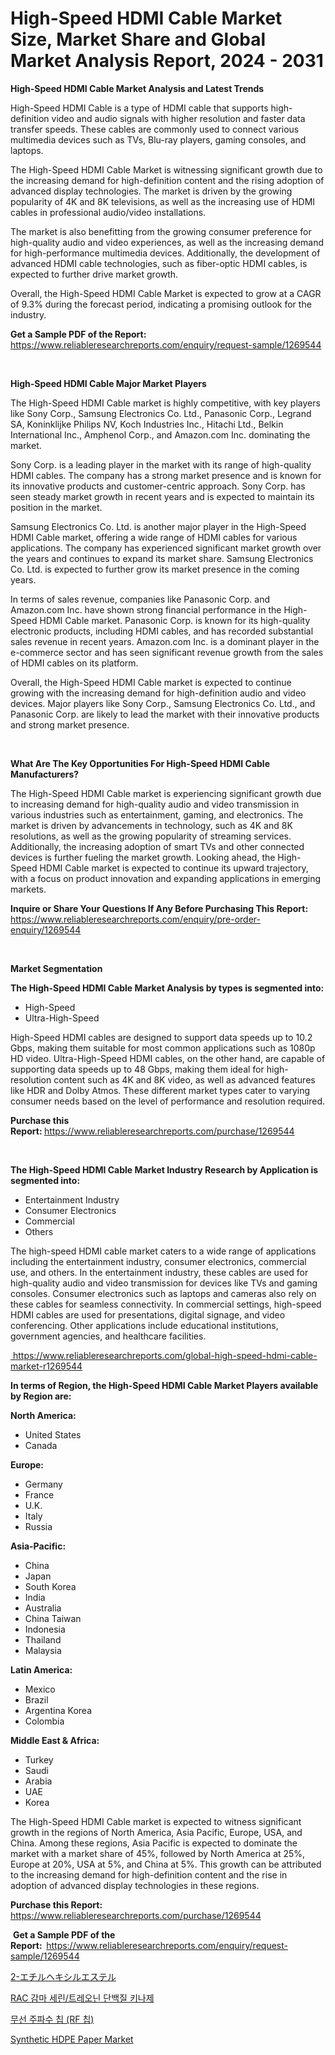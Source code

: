 <p><h1>High-Speed HDMI Cable Market Size, Market Share and Global Market Analysis Report, 2024 - 2031</h1></p><p><strong>High-Speed HDMI Cable Market Analysis and Latest Trends</strong></p>
<p><p>High-Speed HDMI Cable is a type of HDMI cable that supports high-definition video and audio signals with higher resolution and faster data transfer speeds. These cables are commonly used to connect various multimedia devices such as TVs, Blu-ray players, gaming consoles, and laptops.</p><p>The High-Speed HDMI Cable Market is witnessing significant growth due to the increasing demand for high-definition content and the rising adoption of advanced display technologies. The market is driven by the growing popularity of 4K and 8K televisions, as well as the increasing use of HDMI cables in professional audio/video installations.</p><p>The market is also benefitting from the growing consumer preference for high-quality audio and video experiences, as well as the increasing demand for high-performance multimedia devices. Additionally, the development of advanced HDMI cable technologies, such as fiber-optic HDMI cables, is expected to further drive market growth.</p><p>Overall, the High-Speed HDMI Cable Market is expected to grow at a CAGR of 9.3% during the forecast period, indicating a promising outlook for the industry.</p></p>
<p><strong>Get a Sample PDF of the Report:&nbsp;</strong> <a href="https://www.reliableresearchreports.com/enquiry/request-sample/1269544">https://www.reliableresearchreports.com/enquiry/request-sample/1269544</a></p>
<p>&nbsp;</p>
<p><strong>High-Speed HDMI Cable Major Market Players</strong></p>
<p><p>The High-Speed HDMI Cable market is highly competitive, with key players like Sony Corp., Samsung Electronics Co. Ltd., Panasonic Corp., Legrand SA, Koninklijke Philips NV, Koch Industries Inc., Hitachi Ltd., Belkin International Inc., Amphenol Corp., and Amazon.com Inc. dominating the market. </p><p>Sony Corp. is a leading player in the market with its range of high-quality HDMI cables. The company has a strong market presence and is known for its innovative products and customer-centric approach. Sony Corp. has seen steady market growth in recent years and is expected to maintain its position in the market.</p><p>Samsung Electronics Co. Ltd. is another major player in the High-Speed HDMI Cable market, offering a wide range of HDMI cables for various applications. The company has experienced significant market growth over the years and continues to expand its market share. Samsung Electronics Co. Ltd. is expected to further grow its market presence in the coming years.</p><p>In terms of sales revenue, companies like Panasonic Corp. and Amazon.com Inc. have shown strong financial performance in the High-Speed HDMI Cable market. Panasonic Corp. is known for its high-quality electronic products, including HDMI cables, and has recorded substantial sales revenue in recent years. Amazon.com Inc. is a dominant player in the e-commerce sector and has seen significant revenue growth from the sales of HDMI cables on its platform.</p><p>Overall, the High-Speed HDMI Cable market is expected to continue growing with the increasing demand for high-definition audio and video devices. Major players like Sony Corp., Samsung Electronics Co. Ltd., and Panasonic Corp. are likely to lead the market with their innovative products and strong market presence.</p></p>
<p>&nbsp;</p>
<p><strong>What Are The Key Opportunities For High-Speed HDMI Cable Manufacturers?</strong></p>
<p><p>The High-Speed HDMI Cable market is experiencing significant growth due to increasing demand for high-quality audio and video transmission in various industries such as entertainment, gaming, and electronics. The market is driven by advancements in technology, such as 4K and 8K resolutions, as well as the growing popularity of streaming services. Additionally, the increasing adoption of smart TVs and other connected devices is further fueling the market growth. Looking ahead, the High-Speed HDMI Cable market is expected to continue its upward trajectory, with a focus on product innovation and expanding applications in emerging markets.</p></p>
<p><strong>Inquire or Share Your Questions If Any Before Purchasing This Report:</strong> <a href="https://www.reliableresearchreports.com/enquiry/pre-order-enquiry/1269544">https://www.reliableresearchreports.com/enquiry/pre-order-enquiry/1269544</a></p>
<p>&nbsp;</p>
<p><strong>Market Segmentation</strong></p>
<p><strong>The High-Speed HDMI Cable Market Analysis by types is segmented into:</strong></p>
<p><ul><li>High-Speed</li><li>Ultra-High-Speed</li></ul></p>
<p><p>High-Speed HDMI cables are designed to support data speeds up to 10.2 Gbps, making them suitable for most common applications such as 1080p HD video. Ultra-High-Speed HDMI cables, on the other hand, are capable of supporting data speeds up to 48 Gbps, making them ideal for high-resolution content such as 4K and 8K video, as well as advanced features like HDR and Dolby Atmos. These different market types cater to varying consumer needs based on the level of performance and resolution required.</p></p>
<p><strong>Purchase this Report:&nbsp;</strong><a href="https://www.reliableresearchreports.com/purchase/1269544">https://www.reliableresearchreports.com/purchase/1269544</a></p>
<p>&nbsp;</p>
<p><strong>The High-Speed HDMI Cable Market Industry Research by Application is segmented into:</strong></p>
<p><ul><li>Entertainment Industry</li><li>Consumer Electronics</li><li>Commercial</li><li>Others</li></ul></p>
<p><p>The high-speed HDMI cable market caters to a wide range of applications including the entertainment industry, consumer electronics, commercial use, and others. In the entertainment industry, these cables are used for high-quality audio and video transmission for devices like TVs and gaming consoles. Consumer electronics such as laptops and cameras also rely on these cables for seamless connectivity. In commercial settings, high-speed HDMI cables are used for presentations, digital signage, and video conferencing. Other applications include educational institutions, government agencies, and healthcare facilities.</p></p>
<p><a href="https://www.reliableresearchreports.com/global-high-speed-hdmi-cable-market-r1269544">&nbsp;https://www.reliableresearchreports.com/global-high-speed-hdmi-cable-market-r1269544</a></p>
<p><strong>In terms of Region, the High-Speed HDMI Cable Market Players available by Region are:</strong></p>
<p>
    <p> <strong> North America: </strong>
        <ul>
            <li>United States</li>
            <li>Canada</li>
        </ul>
        </p> 
    <p> <strong> Europe: </strong>
        <ul>
            <li>Germany</li>
            <li>France</li>
            <li>U.K.</li>
            <li>Italy</li>
            <li>Russia</li>
        </ul>
        </p> 
    <p> <strong> Asia-Pacific: </strong>
        <ul>
            <li>China</li>
            <li>Japan</li>
            <li>South Korea</li>
            <li>India</li>
            <li>Australia</li>
            <li>China Taiwan</li>
            <li>Indonesia</li>
            <li>Thailand</li>
            <li>Malaysia</li>
        </ul>
        </p> 
    <p> <strong> Latin America: </strong>
        <ul>
            <li>Mexico</li>
            <li>Brazil</li>
            <li>Argentina Korea</li>
            <li>Colombia</li>
        </ul>
        </p> 
    <p> <strong> Middle East & Africa: </strong>
        <ul>
            <li>Turkey</li>
            <li>Saudi</li>
            <li>Arabia</li>
            <li>UAE</li>
            <li>Korea</li>
        </ul>
    </p>
    </p>
<p><p>The High-Speed HDMI Cable market is expected to witness significant growth in the regions of North America, Asia Pacific, Europe, USA, and China. Among these regions, Asia Pacific is expected to dominate the market with a market share of 45%, followed by North America at 25%, Europe at 20%, USA at 5%, and China at 5%. This growth can be attributed to the increasing demand for high-definition content and the rise in adoption of advanced display technologies in these regions.</p></p>
<p><strong>Purchase this Report: </strong><a href="https://www.reliableresearchreports.com/purchase/1269544">https://www.reliableresearchreports.com/purchase/1269544</a></p>
<p>&nbsp;<strong>Get a Sample PDF of the Report:&nbsp;&nbsp;</strong><a href="https://www.reliableresearchreports.com/enquiry/request-sample/1269544">https://www.reliableresearchreports.com/enquiry/request-sample/1269544</a></p>
<p><strong></strong></p>
<p><p><a href="https://medium.com/@bonniehoppe1/2-%E3%82%A8%E3%83%81%E3%83%AB%E3%83%98%E3%82%AD%E3%82%B7%E3%83%AB%E3%82%A8%E3%82%B9%E3%83%86%E3%83%AB%E5%B8%82%E5%A0%B4%E3%83%AC%E3%83%9D%E3%83%BC%E3%83%88%E3%81%AF-%E3%81%93%E3%81%AE%E5%B8%82%E5%A0%B4%E3%81%AE%E6%9C%80%E6%96%B0%E3%81%AE%E3%83%88%E3%83%AC%E3%83%B3%E3%83%89%E3%81%A8%E6%88%90%E9%95%B7%E6%A9%9F%E4%BC%9A%E3%82%92%E6%98%8E%E3%82%89%E3%81%8B%E3%81%AB%E3%81%97%E3%81%BE%E3%81%99-b05627e18952">2-エチルヘキシルエステル</a></p><p><a href="https://github.com/naiemislamrayan2/Market-Research-Report-List-1/blob/main/653466291739.md">RAC 감마 세린/트레오닌 단백질 키나제</a></p><p><a href="https://github.com/RickyMetzDVM/Market-Research-Report-List-1/blob/main/386240791738.md">무선 주파수 칩 (RF 칩)</a></p><p><a href="https://github.com/vimar16th/Market-Research-Report-List-4/blob/main/synthetic-hdpe-paper-market.md">Synthetic HDPE Paper Market</a></p></p>